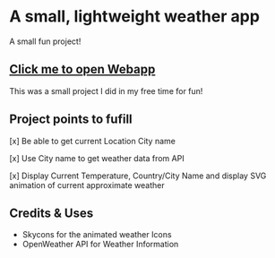 # A small, lightweight weather app
A small fun project!

## [Click me to open Webapp](https://philkwek.github.io/lightweight_weather_app/)

This was a small project I did in my free time for fun!

## Project points to fufill

[x] Be able to get current Location City name

[x] Use City name to get weather data from API

[x] Display Current Temperature, Country/City Name and display SVG animation of current approximate weather

## Credits & Uses

- Skycons for the animated weather Icons
- OpenWeather API for Weather Information